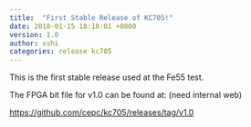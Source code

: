 ```yaml
---
title:  "First Stable Release of KC705!"
date: 2018-01-15 18:18:01 +0800
version: 1.0 
author: xshi
categories: release kc705
---
```



This is the first stable release used at the Fe55 test.

The FPGA bit file for v1.0 can be found at: (need internal web)

<https://github.com/cepc/kc705/releases/tag/v1.0>

